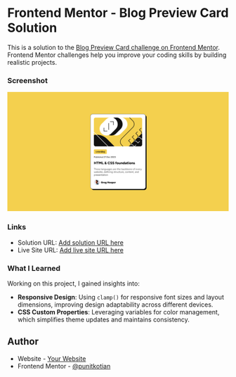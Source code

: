 # Frontend Mentor - Blog Preview Card Solution

This is a solution to the [Blog Preview Card challenge on Frontend Mentor](https://www.frontendmentor.io/challenges/blog-preview-card-ckPaj01IcS). Frontend Mentor challenges help you improve your coding skills by building realistic projects.


### Screenshot

![Blog Preview Card](./screenshot.png)

### Links

- Solution URL: [Add solution URL here](https://your-solution-url.com)
- Live Site URL: [Add live site URL here](https://your-live-site-url.com)

### What I Learned

Working on this project, I gained insights into:

- **Responsive Design**: Using `clamp()` for responsive font sizes and layout dimensions, improving design adaptability across different devices.
- **CSS Custom Properties**: Leveraging variables for color management, which simplifies theme updates and maintains consistency.


## Author

- Website - [Your Website](https://www.your-site.com)
- Frontend Mentor - [@punitkotian](https://www.frontendmentor.io/profile/punitkotian)


